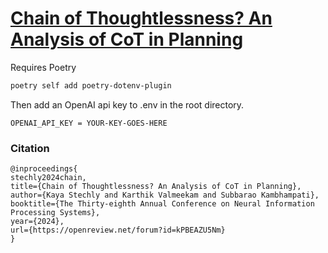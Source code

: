 # [Chain of Thoughtlessness? An Analysis of CoT in Planning](https://openreview.net/forum?id=kPBEAZU5Nm)


Requires Poetry
```bash
poetry self add poetry-dotenv-plugin
```
Then add an OpenAI api key to .env in the root directory.
```
OPENAI_API_KEY = YOUR-KEY-GOES-HERE
```
### Citation
```
@inproceedings{
stechly2024chain,
title={Chain of Thoughtlessness? An Analysis of CoT in Planning},
author={Kaya Stechly and Karthik Valmeekam and Subbarao Kambhampati},
booktitle={The Thirty-eighth Annual Conference on Neural Information Processing Systems},
year={2024},
url={https://openreview.net/forum?id=kPBEAZU5Nm}
}
```
